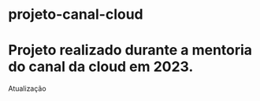 # projeto-canal-cloud
# Projeto realizado durante a mentoria do canal da cloud em 2023.
Atualização
